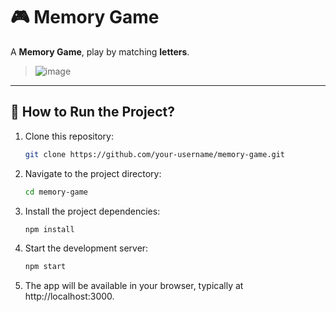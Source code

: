 # 🎮 Memory Game

A **Memory Game**, play by matching **letters**.
  
> ![image](https://github.com/user-attachments/assets/9f9e4cc1-df3c-4ae0-94bd-b24a7eada712)

---

## 🚀 How to Run the Project?

1. Clone this repository:
   
   ```bash
   git clone https://github.com/your-username/memory-game.git

2. Navigate to the project directory:
    
   ```bash
   cd memory-game

3. Install the project dependencies:
    
   ```bash
   npm install

4. Start the development server:
    
   ```bash
   npm start

5. The app will be available in your browser, typically at http://localhost:3000.
